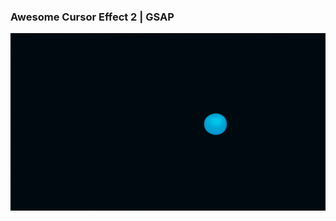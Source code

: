 ### Awesome Cursor Effect 2 | GSAP

<img src="https://github.com/ismailmelihkaya/liquid_loader_animation/blob/main/liquid_anim_v2.gif">